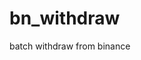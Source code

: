 # bn_withdraw

batch withdraw from binance

<!-- [![Deploy with Vercel](https://vercel.com/button)](https://vercel.com/new/clone?repository-url=https://github.com/sing1ee/bn_withdraw.git) -->
